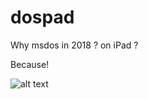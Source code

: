 dospad
======

Why msdos in 2018 ? on iPad ? 

Because!

![alt text](https://www.myabandonware.com/media/screenshots/c/champions-of-krynn-un/champions-of-krynn_19.gif)
